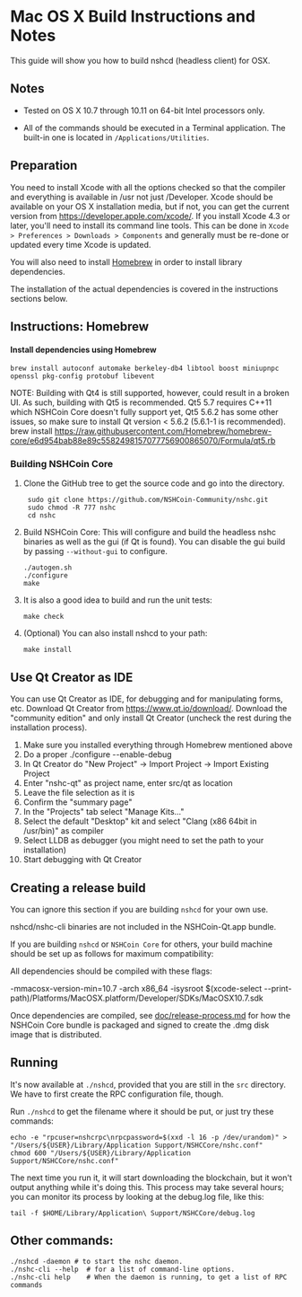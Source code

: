 Mac OS X Build Instructions and Notes
====================================
This guide will show you how to build nshcd (headless client) for OSX.

Notes
-----

* Tested on OS X 10.7 through 10.11 on 64-bit Intel processors only.

* All of the commands should be executed in a Terminal application. The
built-in one is located in `/Applications/Utilities`.

Preparation
-----------

You need to install Xcode with all the options checked so that the compiler
and everything is available in /usr not just /Developer. Xcode should be
available on your OS X installation media, but if not, you can get the
current version from https://developer.apple.com/xcode/. If you install
Xcode 4.3 or later, you'll need to install its command line tools. This can
be done in `Xcode > Preferences > Downloads > Components` and generally must
be re-done or updated every time Xcode is updated.

You will also need to install [Homebrew](http://brew.sh) in order to install library
dependencies.

The installation of the actual dependencies is covered in the instructions
sections below.

Instructions: Homebrew
----------------------

#### Install dependencies using Homebrew

    brew install autoconf automake berkeley-db4 libtool boost miniupnpc openssl pkg-config protobuf libevent

NOTE: Building with Qt4 is still supported, however, could result in a broken UI. As such, building with Qt5 is recommended. Qt5 5.7 requires C++11 which NSHCoin Core doesn't fully support yet, Qt5 5.6.2 has some other issues, so make sure to install Qt version < 5.6.2 (5.6.1-1 is recommended).
    brew install https://raw.githubusercontent.com/Homebrew/homebrew-core/e6d954bab88e89c5582498157077756900865070/Formula/qt5.rb

### Building NSHCoin Core

1. Clone the GitHub tree to get the source code and go into the directory.

        sudo git clone https://github.com/NSHCoin-Community/nshc.git
        sudo chmod -R 777 nshc
        cd nshc

2.  Build NSHCoin Core:
    This will configure and build the headless nshc binaries as well as the gui (if Qt is found).
    You can disable the gui build by passing `--without-gui` to configure.

        ./autogen.sh
        ./configure
        make

3.  It is also a good idea to build and run the unit tests:

        make check

4.  (Optional) You can also install nshcd to your path:

        make install

Use Qt Creator as IDE
------------------------
You can use Qt Creator as IDE, for debugging and for manipulating forms, etc.
Download Qt Creator from https://www.qt.io/download/. Download the "community edition" and only install Qt Creator (uncheck the rest during the installation process).

1. Make sure you installed everything through Homebrew mentioned above
2. Do a proper ./configure --enable-debug
3. In Qt Creator do "New Project" -> Import Project -> Import Existing Project
4. Enter "nshc-qt" as project name, enter src/qt as location
5. Leave the file selection as it is
6. Confirm the "summary page"
7. In the "Projects" tab select "Manage Kits..."
8. Select the default "Desktop" kit and select "Clang (x86 64bit in /usr/bin)" as compiler
9. Select LLDB as debugger (you might need to set the path to your installation)
10. Start debugging with Qt Creator

Creating a release build
------------------------
You can ignore this section if you are building `nshcd` for your own use.

nshcd/nshc-cli binaries are not included in the NSHCoin-Qt.app bundle.

If you are building `nshcd` or `NSHCoin Core` for others, your build machine should be set up
as follows for maximum compatibility:

All dependencies should be compiled with these flags:

 -mmacosx-version-min=10.7
 -arch x86_64
 -isysroot $(xcode-select --print-path)/Platforms/MacOSX.platform/Developer/SDKs/MacOSX10.7.sdk

Once dependencies are compiled, see [doc/release-process.md](release-process.md) for how the NSHCoin Core
bundle is packaged and signed to create the .dmg disk image that is distributed.

Running
-------

It's now available at `./nshcd`, provided that you are still in the `src`
directory. We have to first create the RPC configuration file, though.

Run `./nshcd` to get the filename where it should be put, or just try these
commands:

    echo -e "rpcuser=nshcrpc\nrpcpassword=$(xxd -l 16 -p /dev/urandom)" > "/Users/${USER}/Library/Application Support/NSHCCore/nshc.conf"
    chmod 600 "/Users/${USER}/Library/Application Support/NSHCCore/nshc.conf"

The next time you run it, it will start downloading the blockchain, but it won't
output anything while it's doing this. This process may take several hours;
you can monitor its process by looking at the debug.log file, like this:

    tail -f $HOME/Library/Application\ Support/NSHCCore/debug.log

Other commands:
-------

    ./nshcd -daemon # to start the nshc daemon.
    ./nshc-cli --help  # for a list of command-line options.
    ./nshc-cli help    # When the daemon is running, to get a list of RPC commands

